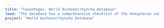 ```yaml
---
title: "TaxonPages: World Auchenorrhyncha Database"
lead: "The database has a comprehansive checklist of the hemipteran suborder Auchenorrhyncha. Besides nomenclature, the database contains descriptions, distributions, biological associations (host plants, parasitoids, etc.), literature references, illustrations, and tools for identification of selected groups. It was designed and maintained with support from several grants from National Science Foundation (USA)."
project: "World Auchenorrhyncha Database"
---
```


<br><br><br><br>
<center>
<autocomplete-otu style="width: 40rem;"/>
</center>

<script>
    function displayDate() {
      var currentDate = new Date();
      var dateString = currentDate.toDateString();
      document.getElementById('date').innerHTML = dateString;
    }
</script>
